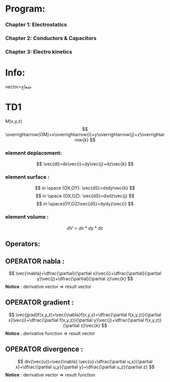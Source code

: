 # Program:
### Chapter 1: Electrostatics
### Chapter 2: Conductors & Capacitors
### Chapter 3: Electro kinetics
# Info:
vector=شعاع
# **TD1**
M(x,y,z)
$$
\overrightarrow{OM}=x\overrightarrow{i}+y\overrightarrow{j}+z\overrightarrow{k}
$$
### element deplacement:
$$
\vec{dl}=dx\vec{i}+dy\vec{j}+dz\vec{k}
$$
### element surface :
$$
in \space (OX,OY): \vec{dS}=dxdy\vec{k}
$$
$$
in \space (OX,OZ): \vec{dS}=dxdz\vec{j}
$$
$$
in \space(OY,OZ)\vec{dS}=dydyz\vec{i}
$$
### element volume :
$$
dV=dx*dy*dz
$$
## Operators:

## OPERATOR nabla :
$$
\vec{\nabla}=\dfrac{\partial}{\partial x}\vec{i}+\dfrac{\partial}{\partial y}\vec{j}+\dfrac{\partial}{\partial z}\vec{k}
$$
**Notice** : derivative vector => result vector
## OPERATOR gradient :
$$
\vec{grad}f(x,y,z)=\vec{\nabla}f(x,y,z)=\dfrac{\partial f(x,y,z)}{\partial x}\vec{i}+\dfrac{\partial f(x,y,z)}{\partial y}\vec{j}+\dfrac{\partial f(x,y,z)}{\partial z}\vec{k}
$$
**Notice** : derivative function => result vector
## OPERATOR divergence :
$$
div(\vec{u})=\vec{\nabla}.\vec{u}=\dfrac{\partial u_x}{\partial x}+\dfrac{\partial u_y}{\partial y}+\dfrac{\partial u_z}{\partial z}
$$
**Notice** : derivative vector => result function

